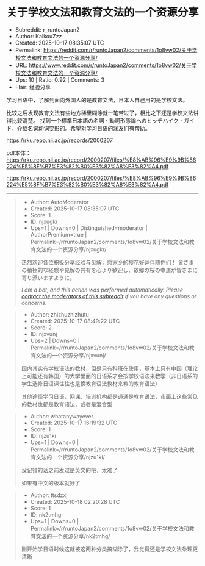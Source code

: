 # 关于学校文法和教育文法的一个资源分享

- Subreddit: r_runtoJapan2
- Author: KaikouZzz
- Created: 2025-10-17 08:35:07 UTC
- Permalink: https://reddit.com/r/runtoJapan2/comments/1o8vw02/关于学校文法和教育文法的一个资源分享/
- URL: https://www.reddit.com/r/runtoJapan2/comments/1o8vw02/关于学校文法和教育文法的一个资源分享/
- Ups: 10 | Ratio: 0.92 | Comments: 3
- Flair: 经验分享


学习日语中，了解到面向外国人的是教育文法，日本人自己用的是学校文法。

比较之后发现教育文法有些地方稀里糊涂就一笔带过了，相比之下还是学校文法讲得比较清楚。
找到一个標準日本語の名詞・動詞形態論へのヒッチハイク・ガイド，介绍名词动词变形的。希望对学习日语的润友们有帮助。

<https://rku.repo.nii.ac.jp/records/2000207>

pdf本体：
<https://rku.repo.nii.ac.jp/record/2000207/files/%E8%AB%96%E9%9B%86224%E5%8F%B7%E3%82%B0%E3%82%A8%E3%82%A4.pdf>

<https://rku.repo.nii.ac.jp/record/2000207/files/%E8%AB%96%E9%9B%86224%E5%8F%B7%E3%82%B0%E3%82%A8%E3%82%A4.pdf>


---

> - Author: AutoModerator
> - Created: 2025-10-17 08:35:07 UTC
> - Score: 1
> - ID: njxugkr
> - Ups=1 | Downs=0 | Distinguished=moderator | AuthorPremium=true | Permalink=/r/runtoJapan2/comments/1o8vw02/关于学校文法和教育文法的一个资源分享/njxugkr/
>
> 热烈欢迎各位积极分享经验与见解，愿家乡的樱花好运伴随你们！
> 皆さまの積極的な経験や見解の共有を心より歓迎し、故郷の桜の幸運が皆さまに寄り添いますように。
> 
> *I am a bot, and this action was performed automatically. Please [contact the moderators of this subreddit](/message/compose/?to=/r/runtoJapan2) if you have any questions or concerns.*

> - Author: zhizhuzhizhutu
> - Created: 2025-10-17 08:49:22 UTC
> - Score: 2
> - ID: njxvunj
> - Ups=2 | Downs=0 | Permalink=/r/runtoJapan2/comments/1o8vw02/关于学校文法和教育文法的一个资源分享/njxvunj/
>
> 国内其实有学校语法的教材，但是只有科班在使用，基本上只有中国（理论上可能还有韩国）的大学里面的日语系才会按学校语法来教学（非日语系的学生选修日语课往往也是换教育语法教材来教的教育语法）
> 
> 其他途径学习日语，网课、培训机构都是通通是教育语法，市面上这些常见的教材也都是教育语法，或者是混合型

> - Author: whatanywayever
> - Created: 2025-10-17 16:19:32 UTC
> - Score: 1
> - ID: njzu1ki
> - Ups=1 | Downs=0 | Permalink=/r/runtoJapan2/comments/1o8vw02/关于学校文法和教育文法的一个资源分享/njzu1ki/
>
> 没记错的话之前发过是英文的吧，太难了
> 
> 如果有中文的版本就好了

> - Author: ttsdzxj
> - Created: 2025-10-18 02:20:28 UTC
> - Score: 1
> - ID: nk2tmhg
> - Ups=1 | Downs=0 | Permalink=/r/runtoJapan2/comments/1o8vw02/关于学校文法和教育文法的一个资源分享/nk2tmhg/
>
> 刚开始学日语时候这就被这两种分类搞糊涂了，我觉得还是学校文法条理更清晰
